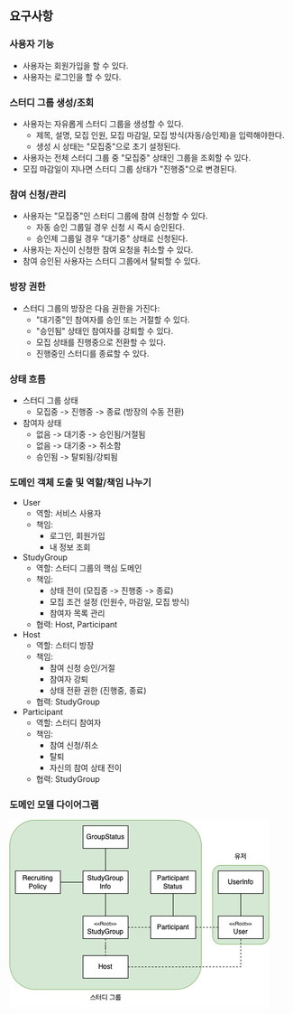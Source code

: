 ## 요구사항
### 사용자 기능
- 사용자는 회원가입을 할 수 있다.
- 사용자는 로그인을 할 수 있다.

### 스터디 그룹 생성/조회
- 사용자는 자유롭게 스터디 그룹을 생성할 수 있다.
  - 제목, 설명, 모집 인원, 모집 마감일, 모집 방식(자동/승인제)을 입력해야한다.
  - 생성 시 상태는 "모집중"으로 초기 설정된다.
- 사용자는 전체 스터디 그룹 중 "모집중" 상태인 그룹을 조회할 수 있다.
- 모집 마감일이 지나면 스터디 그룹 상태가 "진행중"으로 변경된다.

### 참여 신청/관리
- 사용자는 "모집중"인 스터디 그룹에 참여 신청할 수 있다.
  - 자동 승인 그룹일 경우 신청 시 즉시 승인된다.
  - 승인제 그룹일 경우 "대기중" 상태로 신청된다.
- 사용자는 자신이 신청한 참여 요청을 취소할 수 있다.
- 참여 승인된 사용자는 스터디 그룹에서 탈퇴할 수 있다.

### 방장 권한
- 스터디 그룹의 방장은 다음 권한을 가진다:
  - "대기중"인 참여자를 승인 또는 거절할 수 있다.
  - "승인됨" 상태인 참여자를 강퇴할 수 있다.
  - 모집 상태를 진행중으로 전환할 수 있다.
  - 진행중인 스터디를 종료할 수 있다.

### 상태 흐름
- 스터디 그룹 상태
  - 모집중 -> 진행중 -> 종료 (방장의 수동 전환)
- 참여자 상태
  - 없음 -> 대기중 -> 승인됨/거절됨
  - 없음 -> 대기중 -> 취소함
  - 승인됨 -> 탈퇴됨/강퇴됨

### 도메인 객체 도출 및 역할/책임 나누기
- User
  - 역할: 서비스 사용자
  - 책임:
    - 로그인, 회원가입
    - 내 정보 조회
- StudyGroup
  - 역할: 스터디 그룹의 핵심 도메인
  - 책임: 
    - 상태 전이 (모집중 -> 진행중 -> 종료)
    - 모집 조건 설정 (인원수, 마감일, 모집 방식)
    - 참여자 목록 관리
  - 협력: Host, Participant
- Host
  - 역할: 스터디 방장
  - 책임:
    - 참여 신청 승인/거절
    - 참여자 강퇴
    - 상태 전환 권한 (진행중, 종료)
  - 협력: StudyGroup
- Participant
  - 역할: 스터디 참여자
  - 책임:
    - 참여 신청/취소
    - 탈퇴
    - 자신의 참여 상태 전이
  - 협력: StudyGroup
  
### 도메인 모델 다이어그램
![다이어그램](docs/images/1차_다이어그램.png)
